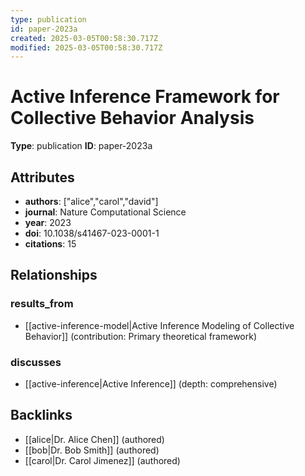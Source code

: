 ```yaml
---
type: publication
id: paper-2023a
created: 2025-03-05T00:58:30.717Z
modified: 2025-03-05T00:58:30.717Z
---
```


# Active Inference Framework for Collective Behavior Analysis

**Type**: publication
**ID**: paper-2023a

## Attributes

- **authors**: ["alice","carol","david"]
- **journal**: Nature Computational Science
- **year**: 2023
- **doi**: 10.1038/s41467-023-0001-1
- **citations**: 15

## Relationships

### results_from

- [[active-inference-model|Active Inference Modeling of Collective Behavior]] (contribution: Primary theoretical framework)

### discusses

- [[active-inference|Active Inference]] (depth: comprehensive)

## Backlinks

- [[alice|Dr. Alice Chen]] (authored)
- [[bob|Dr. Bob Smith]] (authored)
- [[carol|Dr. Carol Jimenez]] (authored)

